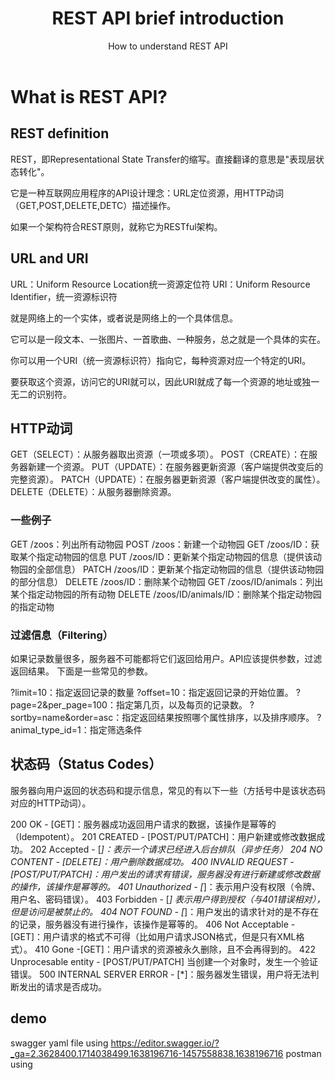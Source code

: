 ﻿---
layout: post
title: REST API brief introduction
subtitle: How to understand REST API
tags: [technology]
comments: true
---


# What is REST API?

## REST definition

  REST，即Representational State Transfer的缩写。直接翻译的意思是"表现层状态转化"。

  它是一种互联网应用程序的API设计理念：URL定位资源，用HTTP动词（GET,POST,DELETE,DETC）描述操作。

  如果一个架构符合REST原则，就称它为RESTful架构。

## URL and URI

  URL：Uniform Resource Location统一资源定位符
  URI：Uniform Resource Identifier，统一资源标识符

  就是网络上的一个实体，或者说是网络上的一个具体信息。

  它可以是一段文本、一张图片、一首歌曲、一种服务，总之就是一个具体的实在。

  你可以用一个URI（统一资源标识符）指向它，每种资源对应一个特定的URI。

  要获取这个资源，访问它的URI就可以，因此URI就成了每一个资源的地址或独一无二的识别符。

## HTTP动词

  GET（SELECT）：从服务器取出资源（一项或多项）。
  POST（CREATE）：在服务器新建一个资源。
  PUT（UPDATE）：在服务器更新资源（客户端提供改变后的完整资源）。
  PATCH（UPDATE）：在服务器更新资源（客户端提供改变的属性）。
  DELETE（DELETE）：从服务器删除资源。

### 一些例子

  GET /zoos：列出所有动物园
  POST /zoos：新建一个动物园
  GET /zoos/ID：获取某个指定动物园的信息
  PUT /zoos/ID：更新某个指定动物园的信息（提供该动物园的全部信息）
  PATCH /zoos/ID：更新某个指定动物园的信息（提供该动物园的部分信息）
  DELETE /zoos/ID：删除某个动物园
  GET /zoos/ID/animals：列出某个指定动物园的所有动物
  DELETE /zoos/ID/animals/ID：删除某个指定动物园的指定动物

### 过滤信息（Filtering）

  如果记录数量很多，服务器不可能都将它们返回给用户。API应该提供参数，过滤返回结果。
  下面是一些常见的参数。

  ?limit=10：指定返回记录的数量
  ?offset=10：指定返回记录的开始位置。
  ?page=2&per_page=100：指定第几页，以及每页的记录数。
  ?sortby=name&order=asc：指定返回结果按照哪个属性排序，以及排序顺序。
  ?animal_type_id=1：指定筛选条件
  

## 状态码（Status Codes）

  服务器向用户返回的状态码和提示信息，常见的有以下一些（方括号中是该状态码对应的HTTP动词）。

  200 OK - [GET]：服务器成功返回用户请求的数据，该操作是幂等的（Idempotent）。
  201 CREATED - [POST/PUT/PATCH]：用户新建或修改数据成功。
  202 Accepted - [*]：表示一个请求已经进入后台排队（异步任务）
  204 NO CONTENT - [DELETE]：用户删除数据成功。
  400 INVALID REQUEST - [POST/PUT/PATCH]：用户发出的请求有错误，服务器没有进行新建或修改数据的操作，该操作是幂等的。
  401 Unauthorized - [*]：表示用户没有权限（令牌、用户名、密码错误）。
  403 Forbidden - [*] 表示用户得到授权（与401错误相对），但是访问是被禁止的。
  404 NOT FOUND - [*]：用户发出的请求针对的是不存在的记录，服务器没有进行操作，该操作是幂等的。
  406 Not Acceptable - [GET]：用户请求的格式不可得（比如用户请求JSON格式，但是只有XML格式）。
  410 Gone -[GET]：用户请求的资源被永久删除，且不会再得到的。
  422 Unprocesable entity - [POST/PUT/PATCH] 当创建一个对象时，发生一个验证错误。
  500 INTERNAL SERVER ERROR - [*]：服务器发生错误，用户将无法判断发出的请求是否成功。

## demo

  swagger yaml file using
    https://editor.swagger.io/?_ga=2.3628400.1714038499.1638196716-1457558838.1638196716
  postman using 
